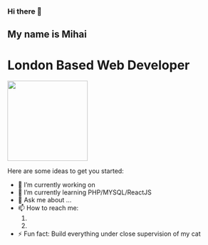 ### Hi there 👋 
## My name is Mihai
#  London Based Web Developer

<img height="180em" src="https://github-readme-stats.vercel.app/api?username=MihaiVatavu&show_icons=true&hide_border=true&&count_private=true&include_all_commits=true" />



Here are some ideas to get you started:

- 🔭 I’m currently working on 
- 🌱 I’m currently learning PHP/MYSQL/ReactJS
- 💬 Ask me about ...
- 📫 How to reach me: 
   1. [website]:https://www.mihaivatavu.com/
   2. [linkedin]:www.linkedin.com/in/gmvatavu
- ⚡ Fun fact: Build everything under close supervision of my cat
